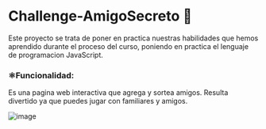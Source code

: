 # Challenge-AmigoSecreto 🌱
Este proyecto se trata de poner en practica nuestras habilidades que hemos aprendido durante el proceso del curso, poniendo en practica el lenguaje de programacion JavaScript.

<h3>⚛️Funcionalidad:</h3>
Es una pagina web interactiva que agrega y sortea amigos. Resulta divertido ya que puedes jugar con familiares y amigos.

![image](https://github.com/user-attachments/assets/3f08cb66-b634-4d96-bc3e-683d5e522327)




